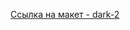 [Ссылка на макет - dark-2](<https://www.figma.com/file/XaHV4KPh6mycADj75OUjUj/%D0%94%D0%B8%D0%BF%D0%BB%D0%BE%D0%BC%D0%BD%D1%8B%D0%B9-%D0%BF%D1%80%D0%BE%D0%B5%D0%BA%D1%82-(Copy)?node-id=1%3A8157&mode=dev>)
